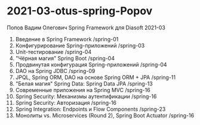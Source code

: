 # 2021-03-otus-spring-Popov
Попов Вадим Олегович
Spring Framework для Diasoft
2021-03

1. Введение в Spring Framework 
  /spring-01
3. Конфигурирование Spring-приложений 
  /spring-03
4. Unit-тестирование
  /spring-04
5. "Чёрная магия" Spring Boot
  /spring-04
7. Продвинутая конфигурация Spring-приложений 
  /spring-04
9. DAO на Spring JDBC
  /spring-09
11. JPQL, Spring ORM, DAO на основе Spring ORM + JPA 
  /spring-11
13. "Белая магия" Spring Data: Spring Data JPA 
  /spring-13
16. Современные приложения на Spring MVC
  /spring-16
19. Spring Security: Механизмы аутентификации 
  /spring-16
20. Spring Security: Авторизация
  /spring-16
23. Spring Integration: Endpoints и Flow Components 
  /spring-23
24. Монолиты vs. Microservices (Round 2), Spring Boot Actuator
  /spring-16
